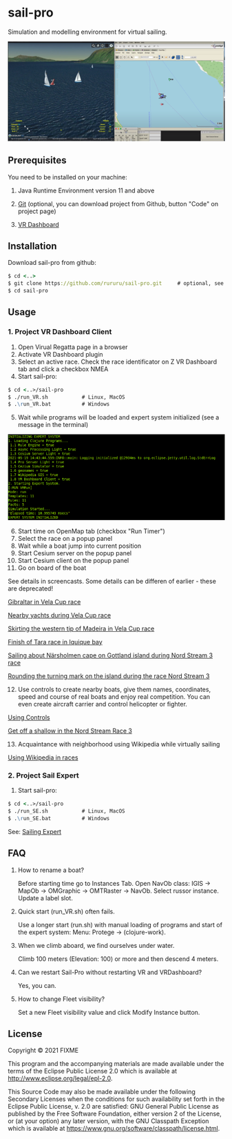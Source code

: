 # sail-pro

Simulation and modelling environment for virtual sailing.

![screenshot](1.png)

## Prerequisites

You need to be installed on your machine:

1. Java Runtime Environment version 11 and above

2. [Git](https://git-scm.com/) (optional, you can download project from Github, button "Code" on project page)

4. [VR Dashboard](https://martinez58400.wixsite.com/navigationvirtuelle/vr-dashboard?lang=en)


## Installation

Download sail-pro from github:

```clj
$ cd <..>
$ git clone https://github.com/rururu/sail-pro.git     # optional, see above
$ cd sail-pro
```
## Usage

### 1. Project VR Dashboard Client

1. Open Virual Regatta page in a browser
2. Activate VR Dashboard plugin
3. Select an active race. Check the race identificator on Z VR Dashboard tab and click a checkbox NMEA
4. Start sail-pro:

```clj
$ cd <..>/sail-pro
$ ./run_VR.sh 			# Linux, MacOS
$ .\run_VR.bat 	    	# Windows
```

5. Wait while programs will be loaded and expert system initialized (see a message in the terminal)

![screenshot](2.png)

6. Start time on OpenMap tab (checkbox "Run Timer")
7. Select the race on a popup panel
8. Wait while a boat jump into current position
9. Start Cesium server on the popup panel
10. Start Cesium client on the popup panel
11. Go on board of the boat 

See details in screencasts. Some details can be differen of earlier - these are deprecated!

[Gibraltar in Vela Cup race](https://youtu.be/QsDpSx6kahg)

[Nearby yachts during Vela Cup race](https://youtu.be/57WU1qmrENQ)

[Skirting the western tip of Madeira in Vela Cup race](https://youtu.be/E_OxINj428U)

[Finish of Tara race in Iquique bay](https://www.youtube.com/watch?v=LYRTzwEeJqw)

[Sailing about Närsholmen cape on Gottland island during Nord Stream 3 race](https://www.youtube.com/watch?v=2kHoByWW9Zw)

[Rounding the turning mark on the island during the race Nord Stream 3](https://youtu.be/NTzE-a0fBQs)

12. Use controls to create nearby boats, give them names, coordinates, speed and course of real boats and enjoy real competition. 
    You can even create aircraft carrier and control helicopter or fighter. 

[Using Controls](https://youtu.be/pK9GTSEGQYQ)

[Get off a shallow in the Nord Stream Race 3](https://youtu.be/U5gG5pHpdcY)

13. Acquaintance with neighborhood using Wikipedia while virtually sailing

[Using Wikipedia in races](https://youtu.be/GZFYdvlLbbw)

### 2. Project Sail Expert

1. Start sail-pro:

```clj
$ cd <..>/sail-pro
$ ./run_SE.sh 			# Linux, MacOS
$ .\run_SE.bat 	    	# Windows
```

See: [Sailing Expert](https://youtu.be/VG87r7_gVz8)

## FAQ

1. How to rename a boat? 

	Before starting time go to Instances Tab. Open NavOb class: IGIS -> MapOb -> OMGraphic -> OMTRaster -> NavOb. Select russor instance. Update a label slot.

2. Quick start (run_VR.sh) often fails.

   Use a longer start (run.sh) with manual loading of programs and start of the expert system:
   Menu: Protege -> (clojure-work).
   
3. When we climb aboard, we find ourselves under water.

   Climb 100 meters (Elevation: 100) or more and then descend 4 meters.
   
4. Can we restart Sail-Pro without restarting VR and VRDashboard?

   Yes, you can.
   
5. How to change Fleet visibility?
   
   Set a new Fleet visibility value and click Modify Instance button.

## License

Copyright © 2021 FIXME

This program and the accompanying materials are made available under the
terms of the Eclipse Public License 2.0 which is available at
http://www.eclipse.org/legal/epl-2.0.

This Source Code may also be made available under the following Secondary
Licenses when the conditions for such availability set forth in the Eclipse
Public License, v. 2.0 are satisfied: GNU General Public License as published by
the Free Software Foundation, either version 2 of the License, or (at your
option) any later version, with the GNU Classpath Exception which is available
at https://www.gnu.org/software/classpath/license.html.

